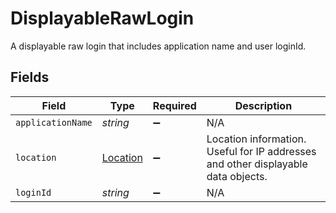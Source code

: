 # DisplayableRawLogin

A displayable raw login that includes application name and user loginId.


## Fields

| Field                                                                             | Type                                                                              | Required                                                                          | Description                                                                       |
| --------------------------------------------------------------------------------- | --------------------------------------------------------------------------------- | --------------------------------------------------------------------------------- | --------------------------------------------------------------------------------- |
| `applicationName`                                                                 | *string*                                                                          | :heavy_minus_sign:                                                                | N/A                                                                               |
| `location`                                                                        | [Location](../../models/shared/location.md)                                       | :heavy_minus_sign:                                                                | Location information. Useful for IP addresses and other displayable data objects. |
| `loginId`                                                                         | *string*                                                                          | :heavy_minus_sign:                                                                | N/A                                                                               |